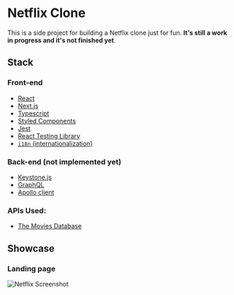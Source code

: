 # Netflix Clone

This is a side project for building a Netflix clone just for fun. **It's still
a work in progress and it's not finished yet**.

## Stack

### Front-end

- [React](https://reactjs.org/)
- [Next.js](nextjs.org/)
- [Typescript](typescriptlang.org/)
- [Styled Components](styled-components.com/)
- [Jest](https://jestjs.io/)
- [React Testing Library]()
- [`i18n` (internationalization)](https://www.npmjs.com/package/next-i18next)

### Back-end (not implemented yet)

- [Keystone.js](https://keystonejs.com/)
- [GraphQL](https://graphql.org/)
- [Apollo client](https://www.apollographql.com/)

### APIs Used:

- [The Movies Database](https://www.themoviedb.org/documentation/api)

## Showcase

### Landing page

![Netflix Screenshot](/public/images/showcase.gif)
